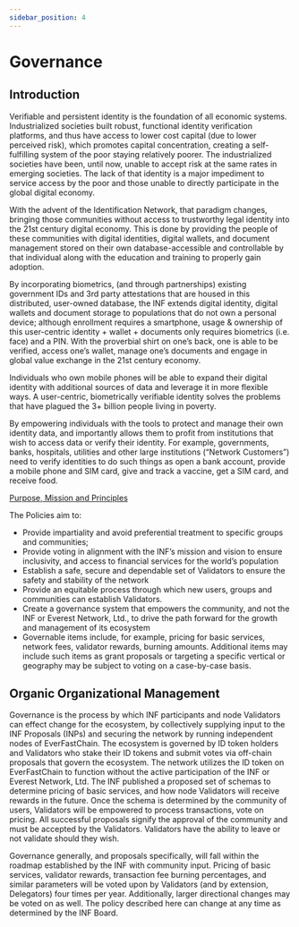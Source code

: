 ```yaml
---
sidebar_position: 4
---
```


# Governance

## Introduction

Verifiable and persistent identity is the foundation of all economic systems. Industrialized societies built robust, functional identity verification platforms, and thus have access to lower cost capital (due to lower perceived risk), which promotes capital concentration, creating a self-fulfilling system of the poor staying relatively poorer. The industrialized societies have been, until now, unable to accept risk at the same rates in emerging societies. The lack of that identity is a major impediment to service access by the poor and those unable to directly participate in the global digital economy.

With the advent of the Identification Network, that paradigm changes, bringing those communities without access to trustworthy legal identity into the 21st century digital economy. This is done by providing the people of these communities with digital identities, digital wallets, and document management stored on their own database-accessible and controllable by that individual along with the education and training to properly gain adoption.

By incorporating biometrics, (and through partnerships) existing government IDs and 3rd party attestations that are housed in this distributed, user-owned database, the INF extends digital identity, digital wallets and document storage to populations that do not own a personal device; although enrollment requires a smartphone, usage & ownership of this user-centric identity + wallet + documents only requires biometrics (i.e. face) and a PIN. With the proverbial shirt on one’s back, one is able to be verified, access one’s wallet, manage one’s documents and engage in global value exchange in the 21st century economy.

Individuals who own mobile phones will be able to expand their digital identity with additional sources of data and leverage it in more flexible ways. A user-centric, biometrically verifiable identity solves the problems that have plagued the 3+ billion people living in poverty.

By empowering individuals with the tools to protect and manage their own identity data, and importantly allows them to profit from institutions that wish to access data or verify their identity. For example, governments, banks, hospitals, utilities and other large institutions (“Network Customers”) need to verify identities to do such things as open a bank account, provide a mobile phone and SIM card, give and track a vaccine, get a SIM card, and receive food.

[Purpose, Mission and Principles](/docs/inf-background)

The Policies aim to:

- Provide impartiality and avoid preferential treatment to specific groups and communities;
- Provide voting in alignment with the INF’s mission and vision to ensure inclusivity, and access to financial services for the world’s population
- Establish a safe, secure and dependable set of Validators to ensure the safety and stability of the network
- Provide an equitable process through which new users, groups and communities can establish Validators.
- Create a governance system that empowers the community, and not the INF or Everest Network, Ltd., to drive the path forward for the growth and management of its ecosystem
- Governable items include, for example, pricing for basic services, network fees, validator rewards, burning amounts. Additional items may include such items as grant proposals or targeting a specific vertical or geography may be subject to voting on a case-by-case basis.

## Organic Organizational Management

Governance is the process by which INF participants and node Validators can effect change for the ecosystem, by collectively supplying input to the INF Proposals (INPs) and securing the network by running independent nodes of EverFastChain. The ecosystem is governed by ID token holders and Validators who stake their ID tokens and submit votes via off-chain proposals that govern the ecosystem. The network utilizes the ID token on EverFastChain to function without the active participation of the INF or Everest Network, Ltd. The INF published a proposed set of schemas to determine pricing of basic services, and how node Validators will receive rewards in the future. Once the schema is determined by the community of users, Validators will be empowered to process transactions, vote on pricing. All successful proposals signify the approval of the community and must be accepted by the Validators. Validators have the ability to leave or not validate should they wish.

Governance generally, and proposals specifically, will fall within the roadmap established by the INF with community input. Pricing of basic services, validator rewards, transaction fee burning percentages, and similar parameters will be voted upon by Validators (and by extension, Delegators) four times per year. Additionally, larger directional changes may be voted on as well. The policy described here can change at any time as determined by the INF Board.
